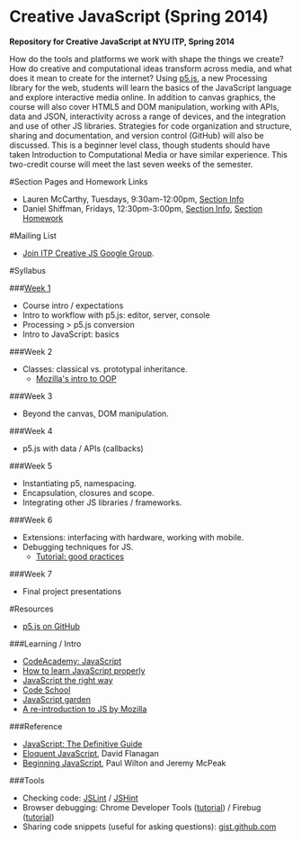 Creative JavaScript (Spring 2014)
=================================

**Repository for Creative JavaScript at NYU ITP, Spring 2014**

How do the tools and platforms we work with shape the things we create? How do creative and computational ideas transform across media, and what does it mean to create for the internet? Using [p5.js](https://github.com/lmccart/p5.js), a new Processing library for the web, students will learn the basics of the JavaScript language and explore interactive media online. In addition to canvas graphics, the course will also cover HTML5 and DOM manipulation, working with APIs, data and JSON, interactivity across a range of devices, and the integration and use of other JS libraries. Strategies for code organization and structure, sharing and documentation, and version control (GitHub) will also be discussed. This is a beginner level class, though students should have taken Introduction to Computational Media or have similar experience. This two-credit course will meet the last seven weeks of the semester.

#Section Pages and Homework Links
- Lauren McCarthy, Tuesdays, 9:30am-12:00pm, [Section Info](https://github.com/lmccart/itp-creative-js/blob/master/McCarthy-Tues-2014.md)
- Daniel Shiffman, Fridays, 12:30pm-3:00pm, [Section Info](https://github.com/lmccart/itp-creative-js/blob/master/Shiffman-Fri-2014.md), [Section Homework](TBA)

#Mailing List
* [Join ITP Creative JS Google Group](https://groups.google.com/a/nyu.edu/forum/?hl=en#!forum/itp-creative-js-group).

#Syllabus

###[Week 1](https://github.com/lmccart/itp-creative-js/wiki/Week-1)
* Course intro / expectations
* Intro to workflow with p5.js: editor, server, console
* Processing > p5.js conversion
* Intro to JavaScript: basics

###Week 2
* Classes: classical vs. prototypal inheritance.
    * [Mozilla's intro to OOP](https://developer.mozilla.org/en-US/docs/Web/JavaScript/Introduction_to_Object-Oriented_JavaScript) 

###Week 3
* Beyond the canvas, DOM manipulation.

###Week 4
* p5.js with data / APIs (callbacks)

###Week 5
* Instantiating p5, namespacing.
* Encapsulation, closures and scope.
* Integrating other JS libraries / frameworks.

###Week 6
* Extensions: interfacing with hardware, working with mobile.
* Debugging techniques for JS.
    * [Tutorial: good practices](https://github.com/risd-creative-programming/s14-creative-programming-projects/blob/master/coding-best-practices.md) 

###Week 7
* Final project presentations


#Resources

* [p5.js on GitHub](https://github.com/lmccart/p5.js)

###Learning / Intro
* [CodeAcademy: JavaScript](http://www.codecademy.com/tracks/javascript)
* [How to learn JavaScript properly](http://javascriptissexy.com/how-to-learn-javascript-properly/)
* [JavaScript the right way](http://www.jstherightway.org/)
* [Code School](https://www.codeschool.com/paths/javascript)
* [JavaScript garden](http://bonsaiden.github.io/JavaScript-Garden/)
* [A re-introduction to JS by Mozilla](https://developer.mozilla.org/en-US/docs/Web/JavaScript/A_re-introduction_to_JavaScript)

###Reference
* [JavaScript: The Definitive Guide](http://shop.oreilly.com/product/9780596000486.do)
* [Eloquent JavaScript](http://eloquentjavascript.net/contents.html), David Flanagan
* [Beginning JavaScript](http://www.amazon.com/Beginning-JavaScript-Paul-Wilton/dp/0470525932), Paul Wilton and Jeremy McPeak

###Tools
* Checking code: [JSLint](http://www.jslint.com/) / [JSHint](http://www.jshint.com)
* Browser debugging: Chrome Developer Tools ([tutorial](https://developer.chrome.com/extensions/tut_debugging)) / Firebug ([tutorial](http://www.developerfusion.com/article/139949/debugging-javascript-with-firebug/))
* Sharing code snippets (useful for asking questions): [gist.github.com](http://gist.github.com)

